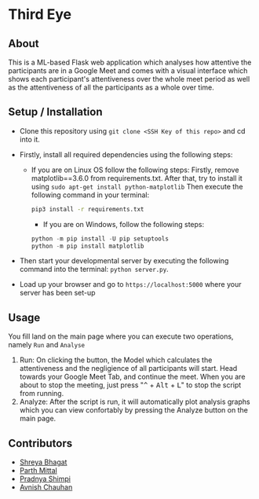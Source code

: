 # Third Eye

## About

This is a ML-based Flask web application which analyses how attentive the participants are in a Google Meet and comes with a visual interface which shows each participant's attentiveness over the whole meet period as well as the attentiveness of all the participants as a whole over time.

## Setup / Installation

- Clone this repository using `git clone <SSH Key of this repo>` and cd into it.
- Firstly, install all required dependencies using the following steps:

  - If you are on Linux OS follow the following steps:
    Firstly, remove matplotlib==3.6.0 from requirements.txt. After that, try to install it using `sudo apt-get install python-matplotlib`
    Then execute the following command in your terminal:
    ```Bash
    pip3 install -r requirements.txt
    ```
    - If you are on Windows, follow the following steps:
    ```powershell
    python -m pip install -U pip setuptools
    python -m pip install matplotlib
    ```

- Then start your developmental server by executing the following command into the terminal: `python server.py`.
- Load up your browser and go to `https://localhost:5000` where your server has been set-up

## Usage

You fill land on the main page where you can execute two operations, namely `Run` and `Analyse`

1. Run:
   On clicking the button, the Model which calculates the attentiveness and the negligience of all participants will start.
   Head towards your Google Meet Tab, and continue the meet.
   When you are about to stop the meeting, just press "<kbd>^</kbd> + <kbd>Alt</kbd> + <kbd>L</kbd>" to stop the script from running.
2. Analyze:
   After the script is run, it will automatically plot analysis graphs which you can view confortably by pressing the Analyze button on the main page.

## Contributors

- [Shreya Bhagat](https://github.com/yashre-bh)
- [Parth Mittal](https://github.com/parth-nebula)
- [Pradnya Shimpi](https://github.com/Pradnya2203)
- [Avnish Chauhan](https://github.com/LunaticFrisbee)
